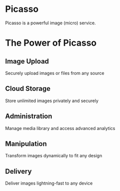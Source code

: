# Picasso
Picasso is a powerful image (micro) service.

#   The Power of Picasso
##  Image Upload
Securely upload images or files from any source
##  Cloud Storage
Store unlimited images privately and securely
##  Administration
Manage media library and access advanced analytics
##  Manipulation
Transform images dynamically to fit any design
##  Delivery
Deliver images lightning-fast to any device
